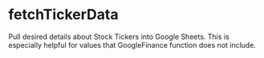 # fetchTickerData
Pull desired details about Stock Tickers into Google Sheets.  This is especially helpful for values that GoogleFinance function does not include.
